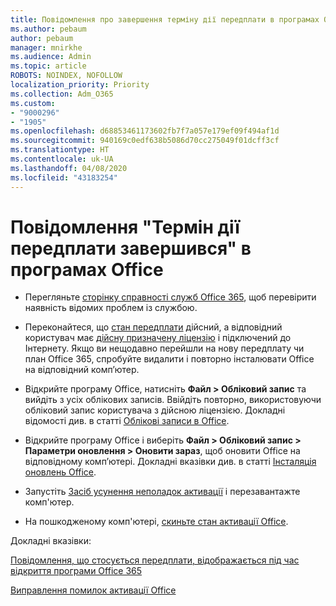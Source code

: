 ```yaml
---
title: Повідомлення про завершення терміну дії передплати в програмах Office
ms.author: pebaum
author: pebaum
manager: mnirkhe
ms.audience: Admin
ms.topic: article
ROBOTS: NOINDEX, NOFOLLOW
localization_priority: Priority
ms.collection: Adm_O365
ms.custom:
- "9000296"
- "1905"
ms.openlocfilehash: d68853461173602fb7f7a057e179ef09f494af1d
ms.sourcegitcommit: 940169c0edf638b5086d70cc275049f01dcff3cf
ms.translationtype: HT
ms.contentlocale: uk-UA
ms.lasthandoff: 04/08/2020
ms.locfileid: "43183254"
---
```

# <a name="subscription-expired-notice-in-office-apps"></a>Повідомлення "Термін дії передплати завершився" в програмах Office

- Перегляньте [сторінку справності служб Office 365](https://docs.microsoft.com/office365/enterprise/view-service-health), щоб перевірити наявність відомих проблем із службою.

- Переконайтеся, що [стан передплати](https://support.office.com/article/unlicensed-product-and-activation-errors-in-office-0d23d3c0-c19c-4b2f-9845-5344fedc4380#bkmk_checksubscription) дійсний, а відповідний користувач має [дійсну призначену ліцензію](https://support.office.com/article/997596B5-4173-4627-B915-36ABAC6786DC?wt.mc_id=Alchemy_ClientDIA) і підключений до Інтернету. Якщо ви нещодавно перейшли на нову передплату чи план Office 365, спробуйте видалити і повторно інсталювати Office на відповідний комп’ютер.

- Відкрийте програму Office, натисніть **Файл > Обліковий запис** та вийдіть з усіх облікових записів. Ввійдіть повторно, використовуючи обліковий запис користувача з дійсною ліцензією. Докладні відомості див. в статті [Облікові записи в Office](https://support.office.com/article/accounts-in-office-628ea040-f265-49de-b986-be09c3ebf8a9?ui=en-US&rs=en-GB&ad=GB).

- Відкрийте програму Office і виберіть **Файл > Обліковий запис > Параметри оновлення > Оновити зараз**, щоб оновити Office на відповідному комп’ютері. Докладні вказівки див. в статті [Інсталяція оновлень Office](https://support.office.com/article/install-office-updates-2ab296f3-7f03-43a2-8e50-46de917611c5).

- Запустіть [Засіб усунення неполадок активації](https://aka.ms/SARA-OfficeActivation-Alchemy) і перезавантажте комп'ютер.

- На пошкодженому комп'ютері, [скиньте стан активації Office](https://techcommunity.microsoft.com/t5/Office-365-ProPlus/Reset-Office-365-ProPlus-activation-state/td-p/331632).

Докладні вказівки: 

[Повідомлення, що стосується передплати, відображається під час відкриття програми Office 365](https://support.office.com/article/a-subscription-notice-appears-when-i-open-an-office-365-application-4cabe32c-f594-4c0e-9191-3d3ade10cceb)

[Виправлення помилок активації Office](https://support.office.com/article/unlicensed-product-and-activation-errors-in-office-0d23d3c0-c19c-4b2f-9845-5344fedc4380)
